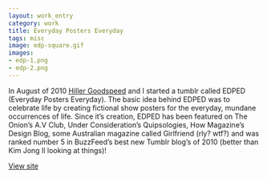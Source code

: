 ```yaml
---              
layout: work_entry
category: work
title: Everyday Posters Everyday
tags: misc
image: edp-square.gif
images: 
- edp-1.png
- edp-2.png
---
```

In August of 2010 [Hiller Goodspeed](http://hillergoodspeed.tumblr.com/) and I started a tumblr called EDPED (Everyday Posters Everyday). The basic idea behind EDPED was to celebrate life by creating fictional show posters for the everyday, mundane occurrences of life. Since it’s creation, EDPED has been featured on The Onion’s A.V Club, Under Consideration’s Quipsologies, How Magazine’s Design Blog, some Australian magazine called Girlfriend (rly? wtf?) and was ranked number 5 in BuzzFeed’s best new Tumblr blog’s of 2010 (better than Kim Jong Il looking at things)!

[View site](http://edped.tumblr.com)